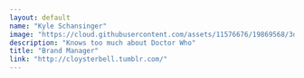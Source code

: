 ```yaml
---
layout: default
name: "Kyle Schansinger"
image: "https://cloud.githubusercontent.com/assets/11576676/19869568/3db3f086-9f83-11e6-9e62-3a1b256dab21.gif"
description: "Knows too much about Doctor Who"
title: "Brand Manager"
link: "http://cloysterbell.tumblr.com/"
---
```

